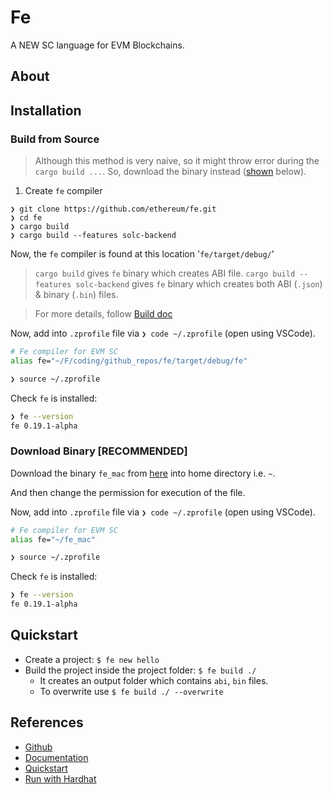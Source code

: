 # Fe

A NEW SC language for EVM Blockchains.

## About

## Installation

### Build from Source

> Although this method is very naive, so it might throw error during the `cargo build ...`. So, download the binary instead ([shown](https://github.com/abhi3700/evm_playground/blob/main/fe/README.md#download-binary) below).

1. Create `fe` compiler

```console
❯ git clone https://github.com/ethereum/fe.git
❯ cd fe
❯ cargo build
❯ cargo build --features solc-backend
```

Now, the `fe` compiler is found at this location '`fe/target/debug/`'

> `cargo build` gives `fe` binary which creates ABI file.
> `cargo build --features solc-backend` gives `fe` binary which creates both ABI (`.json`) & binary (`.bin`) files.

> For more details, follow [Build doc](https://github.com/ethereum/fe/blob/master/docs/src/development/build.md)

Now, add into `.zprofile` file via `❯ code ~/.zprofile` (open using VSCode).

```bash
# Fe compiler for EVM SC
alias fe="~/F/coding/github_repos/fe/target/debug/fe"
```

```bash
❯ source ~/.zprofile
```

Check `fe` is installed:

```bash
❯ fe --version                                                                ⏎
fe 0.19.1-alpha
```

### Download Binary [RECOMMENDED]

Download the binary `fe_mac` from [here](https://github.com/ethereum/fe/releases) into home directory i.e. `~`.

And then change the permission for execution of the file.

Now, add into `.zprofile` file via `❯ code ~/.zprofile` (open using VSCode).

```bash
# Fe compiler for EVM SC
alias fe="~/fe_mac"
```

```bash
❯ source ~/.zprofile
```

Check `fe` is installed:

```bash
❯ fe --version                                                                ⏎
fe 0.19.1-alpha
```

## Quickstart

- Create a project: `$ fe new hello`
- Build the project inside the project folder: `$ fe build ./`
  - It creates an output folder which contains `abi`, `bin` files.
  - To overwrite use `$ fe build ./ --overwrite`

## References

- [Github](https://github.com/ethereum/fe)
- [Documentation](https://fe-lang.org/)
- [Quickstart](https://fe-lang.org/docs/quickstart/index.html)
- [Run with Hardhat](https://github.com/Developer-DAO/hardhat-fe)
